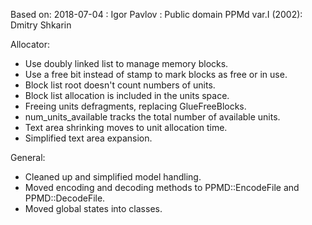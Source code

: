 Based on:
2018-07-04 : Igor Pavlov : Public domain
PPMd var.I (2002): Dmitry Shkarin

Allocator:
- Use doubly linked list to manage memory blocks.
- Use a free bit instead of stamp to mark blocks as free or in use.
- Block list root doesn't count numbers of units.
- Block list allocation is included in the units space.
- Freeing units defragments, replacing GlueFreeBlocks.
- num_units_available tracks the total number of available units.
- Text area shrinking moves to unit allocation time.
- Simplified text area expansion.

General:
- Cleaned up and simplified model handling.
- Moved encoding and decoding methods to PPMD::EncodeFile and PPMD::DecodeFile.
- Moved global states into classes.